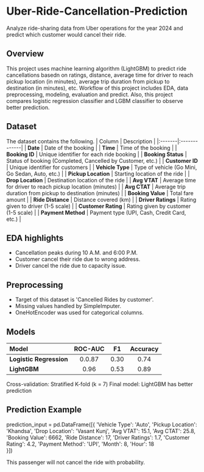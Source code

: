 # Uber-Ride-Cancellation-Prediction
Analyze ride-sharing data from Uber operations for the year 2024 and predict which customer would cancel their ride.

## Overview
This project uses machine learning algorithm (LightGBM) to predict ride cancellations basedn on ratings, distance, average time for driver to reach pickup location (in minutes), average trip duration from pickup to destination (in minutes), etc. Workflow of this project includes EDA, data preprocessing, modeling, evaluation and predict. Also, this project compares logistic regression classifier and LGBM classifier to observe better prediction.

## Dataset
The dataset contains the following.
| Column | Description |
|:-------|:-------------|
| **Date** | Date of the booking |
| **Time** | Time of the booking |
| **Booking ID** | Unique identifier for each ride booking |
| **Booking Status** | Status of booking (Completed, Cancelled by Customer, etc.) |
| **Customer ID** | Unique identifier for customers |
| **Vehicle Type** | Type of vehicle (Go Mini, Go Sedan, Auto, etc.) |
| **Pickup Location** | Starting location of the ride |
| **Drop Location** | Destination location of the ride |
| **Avg VTAT** | Average time for driver to reach pickup location (minutes) |
| **Avg CTAT** | Average trip duration from pickup to destination (minutes) |
| **Booking Value** | Total fare amount |
| **Ride Distance** | Distance covered (km) |
| **Driver Ratings** | Rating given to driver (1-5 scale) |
| **Customer Rating** | Rating given by customer (1-5 scale) |
| **Payment Method** | Payment type (UPI, Cash, Credit Card, etc.) |

## EDA highlights
- Cancellation peaks during 10 A.M. and 6:00 P.M.
- Customer cancel their ride due to wrong address.
- Driver cancel the ride due to capacity issue.

## Preprocessing
- Target of this dataset is 'Cancelled Rides by customer'.
- Missing values handled by SimpleImputer.
- OneHotEncoder was used for categorical columns.

## Models
| Model | ROC-AUC | F1 | Accuracy |
|:-------------------|:-------:|:----:|:----------:|
| **Logistic Regression** | 0.0.87 | 0.30 | 0.74 |
| **LightGBM** | 0.96 | 0.53 | 0.89 |
Cross-validation: Stratified K-fold (k = 7)
Final model: LightGBM has better prediction

## Prediction Example
prediction_input = pd.DataFrame([{
    'Vehicle Type': 'Auto',
    'Pickup Location': 'Khandsa',
    'Drop Location': 'Vasant Kunj',
    'Avg VTAT': 15.1,
    'Avg CTAT': 25.8,
    'Booking Value': 6662,
    'Ride Distance': 17,
    'Driver Ratings': 1.7, 
    'Customer Rating': 4.2, 
    'Payment Method': 'UPI', 
    'Month': 8, 
    'Hour': 18  
}])

This passenger will not cancel the ride with probability.
